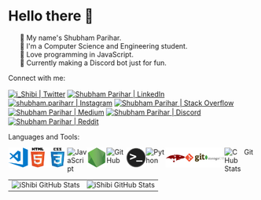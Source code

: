 <link href="" rel="stylesheet"></link>
<h1>
    Hello there 👋
</h1>

<div>
    <ul style="list-style-type:none;">
        <li>👦 My name's Shubham Parihar.</li>
        <li>📜 I'm a Computer Science and Engineering student.</li>
        <li>💖 Love programming in JavaScript.</li>
        <li>🤖 Currently making a Discord bot just for fun.</li>
    </ul>
</div>

Connect with me:

<a href='https://twitter.com/i_Shibi' title='Twitter'><img align='center' alt='i_Shibi | Twitter' height='50px' width='50px' src='https://github.com/iShibi/storage/blob/master/iShibi_assets/social_media_icons/twitter.png' /></a>
<a href='https://www.linkedin.com/in/shubhamparihar202/' title='LinkedIn'><img align='center' alt='Shubham Parihar | LinkedIn' height='50px' width='50px' src='https://github.com/iShibi/storage/blob/master/iShibi_assets/social_media_icons/linkedin.png' /></a>
<a href='https://www.instagram.com/shubham.pariharr/' title='Instagram'><img align='center' alt='shubham.pariharr | Instagram' height='50px' width='50px' src='https://github.com/iShibi/storage/blob/master/iShibi_assets/social_media_icons/instagram.png' /></a>
<a href='https://stackoverflow.com/users/13809941/shubham-parihar?tab=profile' title='Stack Overflow'><img align='center' alt='Shubham Parihar | Stack Overflow' height='50px' width='50px' src='https://github.com/iShibi/storage/blob/master/iShibi_assets/social_media_icons/stack_overflow.png' /></a>
<a href='https://medium.com/@shubhamparihar' title='Medium'><img align='center' alt='Shubham Parihar | Medium' height='50' width='50px' src='https://github.com/iShibi/storage/blob/master/iShibi_assets/social_media_icons/medium.png' /></a>
<a href='https://discord.com/users/620567262004248596' title='Discord'><img align='center' alt='Shubham Parihar | Discord' height='50px' width='50px' src='https://github.com/iShibi/storage/blob/master/iShibi_assets/social_media_icons/discord.png' /></a>
<a href='https://www.reddit.com/user/i_Shibi' title='Reddit'><img align='center' alt='Shubham Parihar | Reddit' height='50px' width='50px' src='https://github.com/iShibi/storage/blob/master/iShibi_assets/social_media_icons/reddit.png' /></a>

Languages and Tools:

<img align="left" alt="Visual Studio Code" width="40px" src="https://raw.githubusercontent.com/github/explore/80688e429a7d4ef2fca1e82350fe8e3517d3494d/topics/visual-studio-code/visual-studio-code.png" />
<img align="left" alt="HTML5" width="40px" src="https://raw.githubusercontent.com/github/explore/80688e429a7d4ef2fca1e82350fe8e3517d3494d/topics/html/html.png" />
<img align="left" alt="CSS3" width="40px" src="https://raw.githubusercontent.com/github/explore/80688e429a7d4ef2fca1e82350fe8e3517d3494d/topics/css/css.png" />
<img align="left" alt="JavaScript" width="40px" src="https://img.icons8.com/dusk/64/000000/javascript-logo.png" />
<img align="left" alt="Node.js" width="40px" src="https://raw.githubusercontent.com/github/explore/80688e429a7d4ef2fca1e82350fe8e3517d3494d/topics/nodejs/nodejs.png" />
<img align="left" alt="GitHub" width="40px" src="https://img.icons8.com/dusk/64/000000/github.png" />
<img align="left" alt="Terminal" width="40px" src="https://raw.githubusercontent.com/github/explore/80688e429a7d4ef2fca1e82350fe8e3517d3494d/topics/terminal/terminal.png" />
<img align="left" alt="Python" width="40px" src="https://img.icons8.com/dusk/64/000000/python.png" />
<img align="left" alt="Mongoose" width="40px" src="https://raw.githubusercontent.com/github/explore/80688e429a7d4ef2fca1e82350fe8e3517d3494d/topics/mongoose/mongoose.png" />
<img align="left" alt="Git" width="40px" src="https://raw.githubusercontent.com/github/explore/80688e429a7d4ef2fca1e82350fe8e3517d3494d/topics/git/git.png" />
<img align="left" alt="MongoDB" width="40px" src="https://raw.githubusercontent.com/github/explore/80688e429a7d4ef2fca1e82350fe8e3517d3494d/topics/mongodb/mongodb.png" />
<img align="left" alt="C" width="40px" src="https://img.icons8.com/dusk/64/000000/c-programming.png" />

GitHub Stats

<table>
    <tr>
        <td align="left" style="padding=0;width=0;">
            <img align="left" alt="iShibi GitHub Stats" src="https://github-readme-stats.ishibi.vercel.app/api?username=iShibi&show_icons=true&hide_border=true&count_private=true" />
        </td>
        <td align="right" style="padding=0;width=0;">
            <img align="right" alt="iShibi GitHub Stats" src="https://github-readme-stats.ishibi.vercel.app/api/top-langs/?username=iShibi&&layout=compact&show_icons=true&title_color=4F8CC9&text_color=9f9f9f&bg_color=00000000&hide_border=true&icon_color=00000000&langs_count=10&count_private=true" />
        </td>
    </tr>
</table>